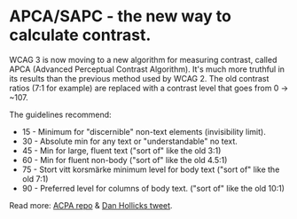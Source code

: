 # APCA/SAPC - the new way to calculate contrast.

WCAG 3 is now moving to a new algorithm for measuring contrast, called APCA (Advanced Perceptual Contrast Algorithm).
It's much more truthful in its results than the previous method used by WCAG 2.
The old contrast ratios (7:1 for example) are replaced with a contrast level that goes from 0 -> ~107.

The guidelines recommend:

- 15 - Minimum for "discernible" non-text elements (invisibility limit).
- 30 - Absolute min for any text or "understandable" no text.
- 45 - Min for large, fluent text ("sort of" like the old 3:1)
- 60 - Min for fluent non-body ("sort of" like the old 4.5:1)
- 75 - Stort vitt korsmärke minimum level for body text ("sort of" like the old 7:1)
- 90 - Preferred level for columns of body text. ("sort of" like the old 10:1)

Read more: [ACPA repo](https://github.com/Myndex/SAPC-APCA/) & [Dan Hollicks tweet](https://typefully.app/u/DanHollick/t/sle13GMW2Brp).
